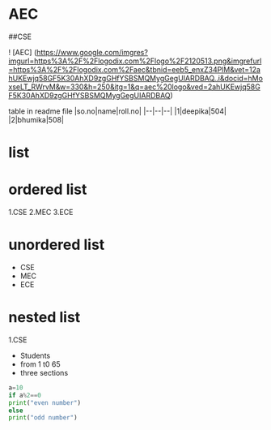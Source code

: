 # AEC

##CSE

! [AEC] (https://www.google.com/imgres?imgurl=https%3A%2F%2Flogodix.com%2Flogo%2F2120513.png&imgrefurl=https%3A%2F%2Flogodix.com%2Faec&tbnid=eeb5_enxZ34PlM&vet=12ahUKEwjq58GF5K30AhXD9zgGHfYSBSMQMygGegUIARDBAQ..i&docid=hMoxseLT_RWrvM&w=330&h=250&itg=1&q=aec%20logo&ved=2ahUKEwjq58GF5K30AhXD9zgGHfYSBSMQMygGegUIARDBAQ)

table in readme file
|so.no|name|roll.no|
|--|--|--|
|1|deepika|504|
|2|bhumika|508|

# list

# ordered list
1.CSE
2.MEC
3.ECE

# unordered list
- CSE
- MEC
- ECE

# nested list
1.CSE
  - Students
  - from 1 t0 65
  - three sections


```python code
a=10
if a%2==0
print("even number")
else
print("odd number")
```
